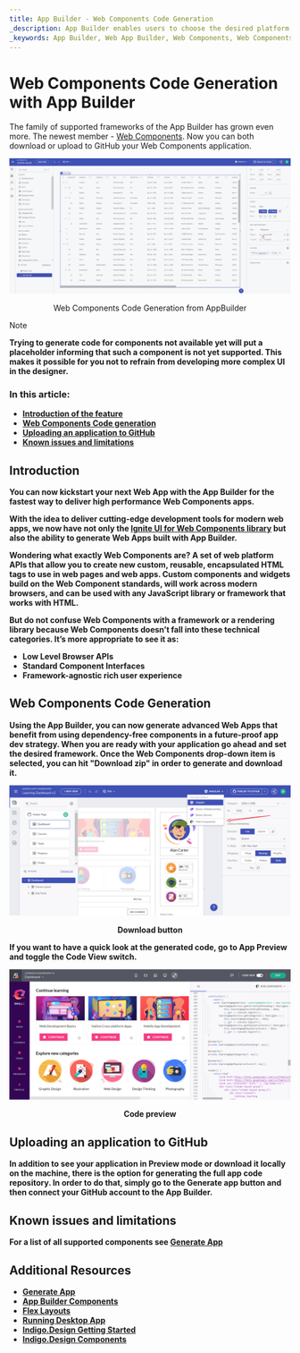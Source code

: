 ```yaml
---
title: App Builder - Web Components Code Generation
_description: App Builder enables users to choose the desired platform for code and app generation
_keywords: App Builder, Web App Builder, Web Components, Web Components code generation
---
```

# Web Components Code Generation with App Builder

The family of supported frameworks of the App Builder has grown even more. The newest member - [Web Components](https://www.infragistics.com/products/ignite-ui-web-components). Now you can both download or upload to GitHub your Web Components application.

<img class="box-shadow" src="./images/ab-wc-code-generation.gif" />
<p style="width: 100%; text-align:center;">Web Components Code Generation from AppBuilder</p>

> [!NOTE]
><b>Trying to generate code for components not available yet will put a placeholder informing that such a component is not yet supported. This makes it possible for you not to refrain from developing more complex UI in the designer.

### In this article:
* <a href="#introduction">Introduction of the feature</a>
* <a href="#web-components-code-generation">Web Components Code generation</a>
* <a href="#uploading-an-application-to-github">Uploading an application to GitHub</a>
* <a href="#known-issues-and-limitations">Known issues and limitations</a>

## Introduction
You can now kickstart your next Web App with the App Builder for the fastest way to deliver high performance Web Components apps.

With the idea to deliver cutting-edge development tools for modern web apps, we now have not only the [Ignite UI for Web Components library](https://www.infragistics.com/products/ignite-ui-web-components) but also the ability to generate Web Apps built with App Builder. 

Wondering what exactly Web Components are? A set of web platform APIs that allow you to create new custom, reusable, encapsulated HTML tags to use in web pages and web apps. Custom components and widgets build on the Web Component standards, will work across modern browsers, and can be used with any JavaScript library or framework that works with HTML.

But do not confuse Web Components with a framework or a rendering library because Web Components doesn’t fall into these technical categories. It’s more appropriate to see it as:

 - Low Level Browser APIs
 - Standard Component Interfaces
 - Framework-agnostic rich user experience

## Web Components Code Generation

Using the App Builder, you can now generate advanced Web Apps that benefit from using dependency-free components in a future-proof app dev strategy. When you are ready with your application go ahead and set the desired framework. Once the Web Components drop-down item is selected, you can hit "Download zip" in order to generate and download it.

<img class="box-shadow" src="./images/wc-download-button.PNG" />
<p style="width: 100%; text-align:center;">Download button</p>

If you want to have a quick look at the generated code, go to App Preview and toggle the Code View switch.

<img class="box-shadow" src="./images/wc-code-generation.PNG" />
<p style="width: 100%; text-align:center;">Code preview</p>

## Uploading an application to GitHub
In addition to see your application in Preview mode or download it locally on the machine, there is the option for generating the full app code repository. In order to do that, simply go to the Generate app button and then connect your GitHub account to the App Builder.

## Known issues and limitations

For a list of all supported components see [Generate App](generate-app/generate-app-overview.md#supported-components)

## Additional Resources

<div class="divider--half"></div>

* [Generate App](./generate-app/generate-app-overview.md)
* [App Builder Components](indigo-design-app-builder-components.md)
* [Flex Layouts](flex-layouts/flex-layouts.md)
* [Running Desktop App](running-desktop-app.md)
* [Indigo.Design Getting Started](https://www.infragistics.com/products/indigo-design/help/getting-started)
* [Indigo.Design Components](https://www.infragistics.com/products/indigo-design/help/components/components-overview)